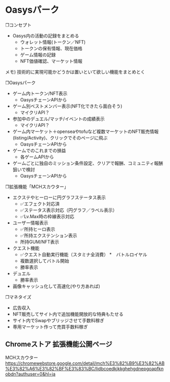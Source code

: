 # Oasysパーク

❐コンセプト
- Oasys内の活動の記録をまとめる
  - ウォレット情報(トークン／NFT)
  - トークンの保有情報、現在価格
  - ゲーム情報の記録
  - NFT価値確認、マーケット情報

メモ)
技術的に実現可能かどうかは置いといて欲しい機能をまとめとく

❐Oasysパーク
* ゲーム内トークン/NFT表示
  * OasysチェーンAPIから
* ゲーム別ベストメンバー表示(NFT化できたら面白そう)
  * マイクリAPI？
* 参加中のデュエル/マッチ/イベントの成績表示
  * マイクリAPI？
* ゲーム内マーケット＋openseaやtofuなど複数マーケットのNFT販売情報(listing/Activity)、クリックでそのページに飛ぶ
  * OasysチェーンAPIから
* ゲームでのこれまでの損益
  * 各ゲームAPIから
* ゲームごとに独自のミッション条件設定、クリアで報酬、コミュニティ報酬狙いで検討
  * OasysチェーンAPIから


❐拡張機能「MCHスカウター」
* エクステやヒーローに円グラフステータス表示
  * ✅エフェクト対応済
  * ✅ステータス表示対応（円グラフ／ラベル表示）
  * ✅Lv.Max時の枠線表示対応
* ユーザー情報表示
  * ✅所持ヒーロ表示
  * ✅所持エクステンション表示
  * 所持GUM/NFT表示
* クエスト機能
  * ✅クエスト自動実行機能（スタミナ全消費） 
*　バトルロイヤル
  * 複数選択してバトル開始 
  * 勝率表示
* デュエル
  * 勝率表示
* 画像キャッシュ化して高速化(やり方あれば)

❐マネタイズ
* 広告収入
* NFT販売してサイト内で追加機能開放的な特典もたせる
* サイト内でSwapやブリッジさせて手数料稼ぎ
* 専用マーケット作って売買手数料稼ぎ

## Chromeストア 拡張機能公開ページ

MCHスカウター
https://chromewebstore.google.com/detail/mch%E3%82%B9%E3%82%AB%E3%82%A6%E3%82%BF%E3%83%BC/lidbcoedkjkkghehgdnepgoapfknobdn?authuser=0&hl=ja
